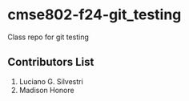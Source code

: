 # cmse802-f24-git_testing
Class repo for git testing


## Contributors List

1. Luciano G. Silvestri
2. Madison Honore


